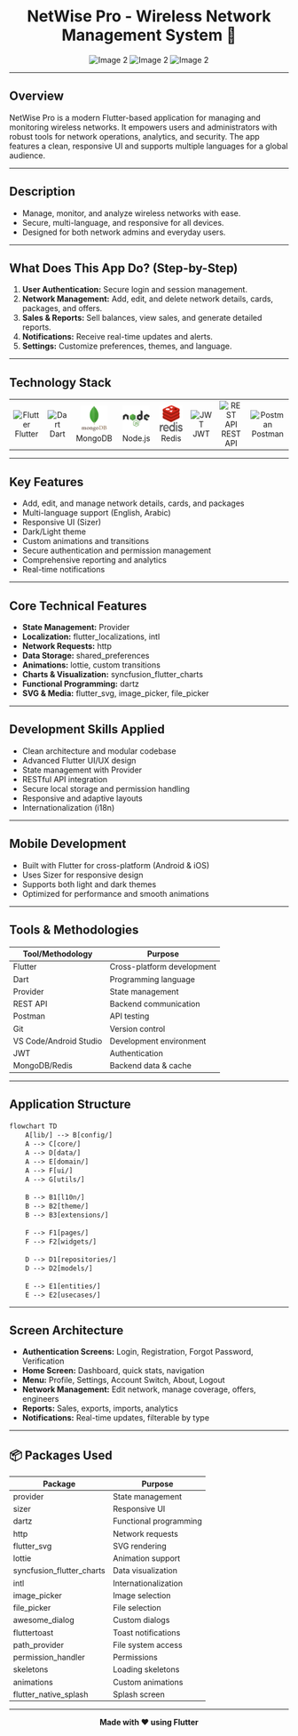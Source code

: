 # <div align="center">NetWise Pro - Wireless Network Management System 📡</div>

<div align="center">
  <td><img src="https://firebasestorage.googleapis.com/v0/b/weddinghallbooking-2ba28.appspot.com/o/protiflio_images%2FNetWisePro2.webp?alt=media&token=29a63ef2-ff4c-42d7-abee-6ca72950ab70" alt="Image 2"></td>
  <td><img src="https://firebasestorage.googleapis.com/v0/b/weddinghallbooking-2ba28.appspot.com/o/protiflio_images%2FNetWisePro1.webp?alt=media&token=39147e6c-a806-4001-8c18-604d09f7caaf" alt="Image 2"></td>
  <td><img src="https://firebasestorage.googleapis.com/v0/b/weddinghallbooking-2ba28.appspot.com/o/protiflio_images%2FNetWisePro3.webp?alt=media&token=4fa8c213-ef26-45f3-83ea-40f29efa66a2" alt="Image 2"></td>
</div>

---

## Overview

NetWise Pro is a modern Flutter-based application for managing and monitoring wireless networks. It empowers users and administrators with robust tools for network operations, analytics, and security. The app features a clean, responsive UI and supports multiple languages for a global audience.

---

## Description

- Manage, monitor, and analyze wireless networks with ease.
- Secure, multi-language, and responsive for all devices.
- Designed for both network admins and everyday users.

---

## What Does This App Do? (Step-by-Step)

1. **User Authentication:** Secure login and session management.
2. **Network Management:** Add, edit, and delete network details, cards, packages, and offers.
3. **Sales & Reports:** Sell balances, view sales, and generate detailed reports.
4. **Notifications:** Receive real-time updates and alerts.
5. **Settings:** Customize preferences, themes, and language.

---


## Technology Stack

<table>
  <tr>
    <td align="center" width="96">
      <img src="https://storage.googleapis.com/cms-storage-bucket/ec64036b4eacc9f3fd73.svg" width="48" height="48" alt="Flutter" />
      <br>Flutter
    </td>
    <td align="center" width="96">
      <img src="https://dart.dev/assets/shared/dart/icon/64.png" width="48" height="48" alt="Dart" />
      <br>Dart
    </td>
    <td align="center" width="96">
      <img src="https://raw.githubusercontent.com/devicons/devicon/master/icons/mongodb/mongodb-original-wordmark.svg" width="48" height="48" alt="MongoDB" />
      <br>MongoDB
    </td>
    <td align="center" width="96">
      <img src="https://raw.githubusercontent.com/devicons/devicon/master/icons/nodejs/nodejs-original-wordmark.svg" width="48" height="48" alt="Node.js" />
      <br>Node.js
    </td>
    <td align="center" width="96">
      <img src="https://raw.githubusercontent.com/devicons/devicon/master/icons/redis/redis-original-wordmark.svg" width="48" height="48" alt="Redis" />
      <br>Redis
    </td>
    <td align="center" width="96">
      <img src="https://jwt.io/img/pic_logo.svg" width="48" height="48" alt="JWT" />
      <br>JWT
    </td>
    <td align="center" width="96">
      <img src="https://cdn.worldvectorlogo.com/logos/rest.svg" width="48" height="48" alt="REST API" />
      <br>REST API
    </td>
    <td align="center" width="96">
      <img src="https://www.vectorlogo.zone/logos/getpostman/getpostman-icon.svg" width="48" height="48" alt="Postman" />
      <br>Postman
    </td>
  </tr>
</table>

---

## Key Features

- Add, edit, and manage network details, cards, and packages
- Multi-language support (English, Arabic)
- Responsive UI (Sizer)
- Dark/Light theme
- Custom animations and transitions
- Secure authentication and permission management
- Comprehensive reporting and analytics
- Real-time notifications

---

## Core Technical Features

- **State Management:** Provider
- **Localization:** flutter_localizations, intl
- **Network Requests:** http
- **Data Storage:** shared_preferences
- **Animations:** lottie, custom transitions
- **Charts & Visualization:** syncfusion_flutter_charts
- **Functional Programming:** dartz
- **SVG & Media:** flutter_svg, image_picker, file_picker

---

## Development Skills Applied

- Clean architecture and modular codebase
- Advanced Flutter UI/UX design
- State management with Provider
- RESTful API integration
- Secure local storage and permission handling
- Responsive and adaptive layouts
- Internationalization (i18n)

---

## Mobile Development

- Built with Flutter for cross-platform (Android & iOS)
- Uses Sizer for responsive design
- Supports both light and dark themes
- Optimized for performance and smooth animations

---

## Tools & Methodologies

| Tool/Methodology         | Purpose                        |
|-------------------------|--------------------------------|
| Flutter                 | Cross-platform development     |
| Dart                    | Programming language           |
| Provider                | State management               |
| REST API                | Backend communication          |
| Postman                 | API testing                    |
| Git                     | Version control                |
| VS Code/Android Studio  | Development environment        |
| JWT                     | Authentication                 |
| MongoDB/Redis           | Backend data & cache           |

---


## Application Structure

```mermaid
flowchart TD
    A[lib/] --> B[config/]
    A --> C[core/]
    A --> D[data/]
    A --> E[domain/]
    A --> F[ui/]
    A --> G[utils/]
    
    B --> B1[l10n/]
    B --> B2[theme/]
    B --> B3[extensions/]
    
    F --> F1[pages/]
    F --> F2[widgets/]
    
    D --> D1[repositories/]
    D --> D2[models/]
    
    E --> E1[entities/]
    E --> E2[usecases/]
```

---


## Screen Architecture

- **Authentication Screens:** Login, Registration, Forgot Password, Verification
- **Home Screen:** Dashboard, quick stats, navigation
- **Menu:** Profile, Settings, Account Switch, About, Logout
- **Network Management:** Edit network, manage coverage, offers, engineers
- **Reports:** Sales, exports, imports, analytics
- **Notifications:** Real-time updates, filterable by type

---

## 📦 Packages Used

| Package                   | Purpose                        |
|---------------------------|--------------------------------|
| provider                  | State management               |
| sizer                     | Responsive UI                  |
| dartz                     | Functional programming         |
| http                      | Network requests               |
| flutter_svg               | SVG rendering                  |
| lottie                    | Animation support              |
| syncfusion_flutter_charts | Data visualization             |
| intl                      | Internationalization           |
| image_picker              | Image selection                |
| file_picker               | File selection                 |
| awesome_dialog            | Custom dialogs                 |
| fluttertoast              | Toast notifications            |
| path_provider             | File system access             |
| permission_handler        | Permissions                    |
| skeletons                 | Loading skeletons              |
| animations                | Custom animations              |
| flutter_native_splash     | Splash screen                  |

---

<div align="center">
  <b>Made with ❤️ using Flutter</b>
</div> 

